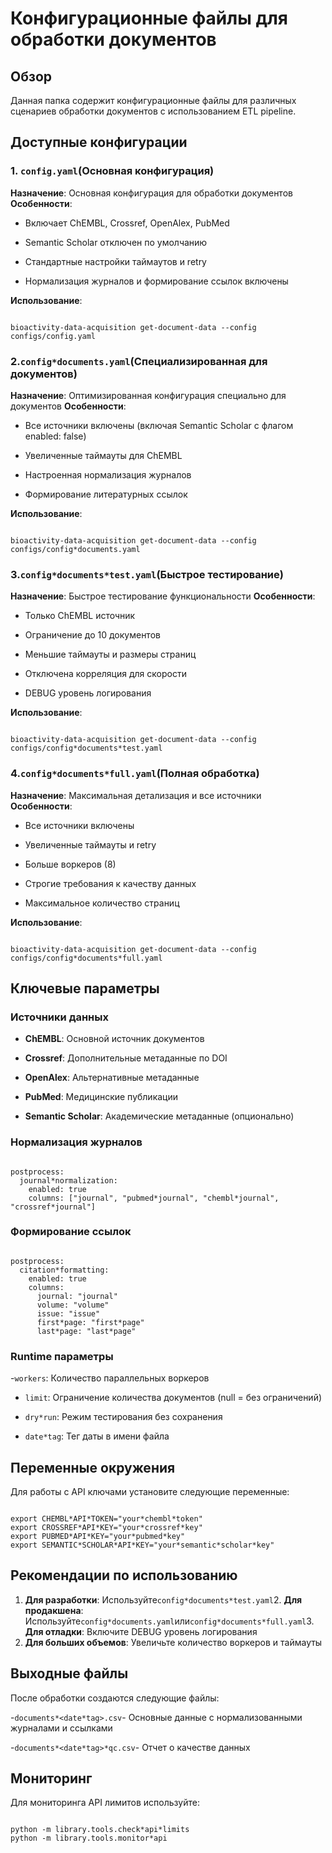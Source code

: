 # Конфигурационные файлы для обработки документов

## Обзор

Данная папка содержит конфигурационные файлы для различных сценариев обработки
документов с использованием ETL pipeline.

## Доступные конфигурации

### 1. `config.yaml`(Основная конфигурация)

**Назначение**: Основная конфигурация для обработки документов
**Особенности**:

- Включает ChEMBL, Crossref, OpenAlex, PubMed

- Semantic Scholar отключен по умолчанию

- Стандартные настройки таймаутов и retry

- Нормализация журналов и формирование ссылок включены

**Использование**:

```

bioactivity-data-acquisition get-document-data --config configs/config.yaml

```

### 2.`config*documents.yaml`(Специализированная для документов)

**Назначение**: Оптимизированная конфигурация специально для документов
**Особенности**:

- Все источники включены (включая Semantic Scholar с флагом enabled: false)

- Увеличенные таймауты для ChEMBL

- Настроенная нормализация журналов

- Формирование литературных ссылок

**Использование**:

```

bioactivity-data-acquisition get-document-data --config
configs/config*documents.yaml

```

### 3.`config*documents*test.yaml`(Быстрое тестирование)

**Назначение**: Быстрое тестирование функциональности
**Особенности**:

- Только ChEMBL источник

- Ограничение до 10 документов

- Меньшие таймауты и размеры страниц

- Отключена корреляция для скорости

- DEBUG уровень логирования

**Использование**:

```

bioactivity-data-acquisition get-document-data --config
configs/config*documents*test.yaml

```

### 4.`config*documents*full.yaml`(Полная обработка)

**Назначение**: Максимальная детализация и все источники
**Особенности**:

- Все источники включены

- Увеличенные таймауты и retry

- Больше воркеров (8)

- Строгие требования к качеству данных

- Максимальное количество страниц

**Использование**:

```

bioactivity-data-acquisition get-document-data --config
configs/config*documents*full.yaml

```

## Ключевые параметры

### Источники данных

- **ChEMBL**: Основной источник документов

- **Crossref**: Дополнительные метаданные по DOI

- **OpenAlex**: Альтернативные метаданные

- **PubMed**: Медицинские публикации

- **Semantic Scholar**: Академические метаданные (опционально)

### Нормализация журналов

```

postprocess:
  journal*normalization:
    enabled: true
    columns: ["journal", "pubmed*journal", "chembl*journal", "crossref*journal"]

```

### Формирование ссылок

```

postprocess:
  citation*formatting:
    enabled: true
    columns:
      journal: "journal"
      volume: "volume"
      issue: "issue"
      first*page: "first*page"
      last*page: "last*page"

```

### Runtime параметры

-`workers`: Количество параллельных воркеров

- `limit`: Ограничение количества документов (null = без ограничений)

- `dry*run`: Режим тестирования без сохранения

- `date*tag`: Тег даты в имени файла

## Переменные окружения

Для работы с API ключами установите следующие переменные:

```

export CHEMBL*API*TOKEN="your*chembl*token"
export CROSSREF*API*KEY="your*crossref*key"
export PUBMED*API*KEY="your*pubmed*key"
export SEMANTIC*SCHOLAR*API*KEY="your*semantic*scholar*key"

```

## Рекомендации по использованию

1. **Для разработки**: Используйте`config*documents*test.yaml`2. **Для продакшена**:
Используйте`config*documents.yaml`или`config*documents*full.yaml`3. **Для отладки**: Включите DEBUG
уровень логирования
4. **Для больших объемов**: Увеличьте количество воркеров и таймауты

## Выходные файлы

После обработки создаются следующие файлы:

-`documents*<date*tag>.csv`- Основные данные с нормализованными журналами и ссылками

-`documents*<date*tag>*qc.csv`- Отчет о качестве данных

## Мониторинг

Для мониторинга API лимитов используйте:

```

python -m library.tools.check*api*limits
python -m library.tools.monitor*api

```
